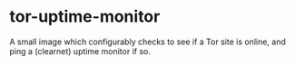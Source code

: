 # tor-uptime-monitor
A small image which configurably checks to see if a Tor site is online, and ping a (clearnet) uptime monitor if so.
